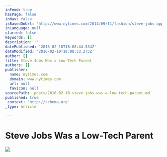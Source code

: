 ```yaml
---
inFeed: true
hasPage: false
inNav: false
isBasedOnUrl: 'http://www.nytimes.com/2014/09/11/fashion/steve-jobs-apple-was-a-low-tech-parent.html?_r=0'
inLanguage: null
starred: false
keywords: []
description: ''
datePublished: '2016-02-10T18:08:44.534Z'
dateModified: '2016-02-10T18:08:33.273Z'
author: []
title: Steve Jobs Was a Low-Tech Parent
authors: []
publisher:
  name: nytimes.com
  domain: www.nytimes.com
  url: null
  favicon: null
sourcePath: _posts/2016-02-10-steve-jobs-was-a-low-tech-parent.md
published: true
_context: 'http://schema.org'
_type: Article

---
```

# Steve Jobs Was a Low-Tech Parent
![](http://static01.nyt.com/images/2014/09/11/fashion/11DISRUPTIONS/11DISRUPTIONS-master675.jpg)